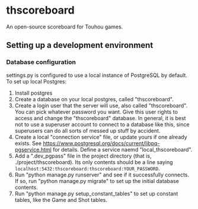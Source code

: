 # thscoreboard
An open-source scoreboard for Touhou games.

## Setting up a development environment

### Database configuration

settings.py is configured to use a local instance of PostgreSQL by default. To set up local Postgres:

1. Install postgres
1. Create a database on your local postgres, called "thscoreboard".
1. Create a login user that the server will use, also called "thscoreboard". You can pick whatever password you want. Give this user rights to access and change the "thscoreboard" database. In general, it is best not to use a superuser account to connect to a database like this, since superusers can do all sorts of messed up stuff by accident.
1. Create a local "connection service" file, or update yours if one already exists. See https://www.postgresql.org/docs/current/libpq-pgservice.html for details. Define a service naemd "local_thscoreboard".
1. Add a ".dev_pgpass" file in the project directory (that is, ./project/thscoreboard). Its only contents should be a line saying `localhost:5432:thscoreboard:thscoreboard:YOUR_PASSWORD`.
1. Run "python manage.py runserver" and see if it successfully connects. If so, run "python manage.py migrate" to set up the initial database contents.
1. Run "python manage.py setup_constant_tables" to set up constant tables, like the Game and Shot tables.


